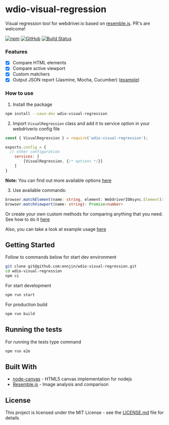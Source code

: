 <!-- TODO: Update documentation -->

# wdio-visual-regression
Visual regression tool for webdriver.io based on [resemble.js](https://github.com/rsmbl/Resemble.js). PR's are welcome!

[![npm](https://img.shields.io/npm/v/wdio-visual-regression)](https://www.npmjs.com/package/wdio-visual-regression)
[![GitHub](https://img.shields.io/github/license/ennjin/wdio-visual-regression)](https://github.com/ennjin/wdio-visual-regression/blob/master/LICENSE)
[![Build Status](https://travis-ci.org/ennjin/wdio-visual-regression.svg?branch=master)](https://travis-ci.org/ennjin/wdio-visual-regression)

### Features
- [x] Compare HTML elements
- [x] Compare active viewport
- [x] Custom matchers
- [x] Output JSON report (Jasmine, Mocha, Cucumber) ([example](docs/REPORT_EXAMPLE.md))

### How to use
1. Install the package
```bash
npm install --save-dev wdio-visual-regression
```
2. Import `VisualRegression` class and add it to service option in your webdriverio config file
```js
const { VisualRegression } = require('wdio-visual-regression');

exports.config = {
  // other configuration
    services: [
        [VisualRegression, {/* options */}]
    ]
}
```
**Note:** You can find out more available options [here](docs/OPTIONS.md)

3. Use available commands:
```ts
browser.matchElement(name: string, element: WebdriverIOAsync.Element): Promise<number>
browser.matchViewport(name: string): Promise<number>
```

Or create your own custom methods for comparing anything that you need. See how to do it [here](docs/CUSTOM_MATCHERS.md)

Also, you can take a look at example usage [here](e2e/main.e2e-spec.ts)

## Getting Started
Follow to commands below for start dev environment

```bash
git clone git@github.com:ennjin/wdio-visual-regression.git
cd wdio-visual-regression
npm ci
```
For start development
```bash
npm run start
```
For production build
```bash
npm run build
```

## Running the tests
For running the tests type command
```bash
npm run e2e
```

## Built With
* [node-canvas](https://github.com/Automattic/node-canvas) - HTML5 canvas implementation for nodejs
* [Resemble.js](https://github.com/rsmbl/Resemble.js) - Image analysis and comparison

## License
This project is licensed under the MIT License - see the [LICENSE.md](LICENSE) file for details
